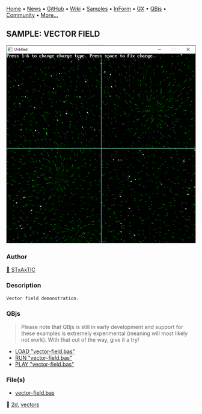 [Home](https://qb64.com) • [News](../../news.md) • [GitHub](https://github.com/QB64Official/qb64) • [Wiki](https://github.com/QB64Official/qb64/wiki) • [Samples](../../samples.md) • [InForm](../../inform.md) • [GX](../../gx.md) • [QBjs](../../qbjs.md) • [Community](../../community.md) • [More...](../../more.md)

## SAMPLE: VECTOR FIELD

![vectorfield.png](img/vectorfield.png)

### Author

[🐝 STxAxTIC](../stxaxtic.md) 

### Description

```text
Vector field demonstration.
```

### QBjs

> Please note that QBjs is still in early development and support for these examples is extremely experimental (meaning will most likely not work). With that out of the way, give it a try!

* [LOAD "vector-field.bas"](https://v6p9d9t4.ssl.hwcdn.net/html/6022890/index.html?src=https://qb64.com/samples/vector-field/src/vector-field.bas)
* [RUN "vector-field.bas"](https://v6p9d9t4.ssl.hwcdn.net/html/6022890/index.html?mode=auto&src=https://qb64.com/samples/vector-field/src/vector-field.bas)
* [PLAY "vector-field.bas"](https://v6p9d9t4.ssl.hwcdn.net/html/6022890/index.html?mode=play&src=https://qb64.com/samples/vector-field/src/vector-field.bas)

### File(s)

* [vector-field.bas](src/vector-field.bas)

🔗 [2d](../2d.md), [vectors](../vectors.md)
